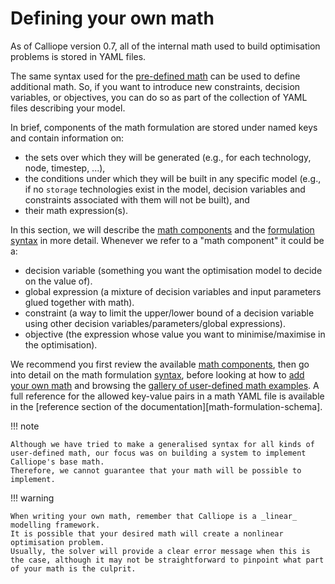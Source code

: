 # Defining your own math

As of Calliope version 0.7, all of the internal math used to build optimisation problems is stored in YAML files.

The same syntax used for the [pre-defined math](https://github.com/calliope-project/calliope/tree/main/src/calliope/math) can be used to define additional math.
So, if you want to introduce new constraints, decision variables, or objectives, you can do so as part of the collection of YAML files describing your model.

In brief, components of the math formulation are stored under named keys and contain information on:

* the sets over which they will be generated (e.g., for each technology, node, timestep, ...),
* the conditions under which they will be built in any specific model (e.g., if no `storage` technologies exist in the model, decision variables and constraints associated with them will not be built), and
* their math expression(s).

In this section, we will describe the [math components](components.md) and the [formulation syntax](syntax.md) in more detail.
Whenever we refer to a "math component" it could be a:

* decision variable (something you want the optimisation model to decide on the value of).
* global expression (a mixture of decision variables and input parameters glued together with math).
* constraint (a way to limit the upper/lower bound of a decision variable using other decision variables/parameters/global expressions).
* objective (the expression whose value you want to minimise/maximise in the optimisation).

We recommend you first review the available [math components](components.md),
then go into detail on the math formulation [syntax](syntax.md),
before looking at how to [add your own math](customise.md) and browsing the [gallery of user-defined math examples](examples/index.md).
A full reference for the allowed key-value pairs in a math YAML file is available in the [reference section of the documentation][math-formulation-schema].

!!! note

    Although we have tried to make a generalised syntax for all kinds of user-defined math, our focus was on building a system to implement Calliope's base math.
    Therefore, we cannot guarantee that your math will be possible to implement.

!!! warning

    When writing your own math, remember that Calliope is a _linear_ modelling framework.
    It is possible that your desired math will create a nonlinear optimisation problem.
    Usually, the solver will provide a clear error message when this is the case, although it may not be straightforward to pinpoint what part of your math is the culprit.
